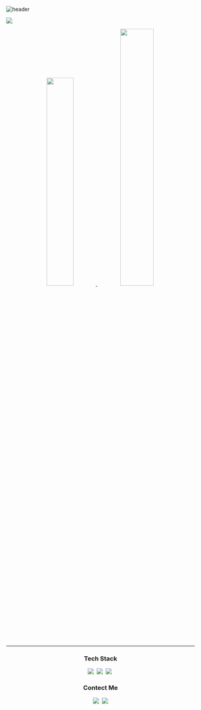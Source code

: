 ![header](https://capsule-render.vercel.app/api?type=venom&color=4169e1&height=300&section=header&text=capsule%20render&fontSize=90&fontColor=FFF)

![](http://github-profile-summary-cards.vercel.app/api/cards/stats?username=str-leshs&theme=transparent)


<p align="center">
<a href="s">
  <img src="https://github-readme-stats.vercel.app/api/top-langs/?username=str-leshs&exclude_repo=dkssud8150.github.io&layout=compact&theme=tokyonight" width=37.8%/>
</a>
<a href="s">
  <img src="https://github-readme-stats.vercel.app/api?username=str-leshs&theme=holi&show_icons=true" width="42%" />
</a>
</p>

<hr>

<h3 align="center">Tech Stack</h3>
<p align="center">
  <img src="https://img.shields.io/badge/Java-007396?style=flat-square&logo=Java&logoColor=white"/></a>&nbsp
  <img src="https://img.shields.io/badge/Python-3766AB?style=flat-square&logo=Python&logoColor=white"/></a>&nbsp 
  <img src="https://img.shields.io/badge/Javascript-ffb13b?style=flat-square&logo=javascript&logoColor=white"/></a>&nbsp 
  
</p>

<h3 align="center">Contect Me</h3>
<p align="center">
  <a href="https://velog.io/@wilstiffeun"><img src="https://img.shields.io/badge/Tech%20Blog-11B48A?style=flat-square&logo=Vimeo&logoColor=white&link=https://velog.io/@wilstiffeun"/></a>&nbsp
  <a href="0805eslee@gmail.com"><img src="https://img.shields.io/badge/Gmail-d14836?style=flat-square&logo=Gmail&logoColor=white&link=0805eslee@gmail.com"/></a>
</p>